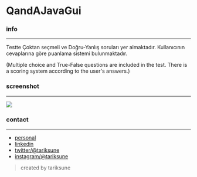 # QandAJavaGui
### info
________________
Testte Çoktan seçmeli ve Doğru-Yanlış soruları yer almaktadır. Kullanıcının cevaplarına göre puanlama sistemi bulunmaktadır.

(Multiple choice and True-False questions are included in the test. There is a scoring system according to the user's answers.)


### screenshot
________________
![](https://raw.githubusercontent.com/tariksune/QandAJavaGui/master/QueandAns/screenshot.png)

### contact
________________

- [personal](https://tariksune.com/)
- [linkedin](https://linkedin.com/in/tariksune)
- [twitter/@tariksune](https://twitter.com/tariksune)
- [instagram/@tariksune](https://instagram.com/tariksune)

>created by tariksune
